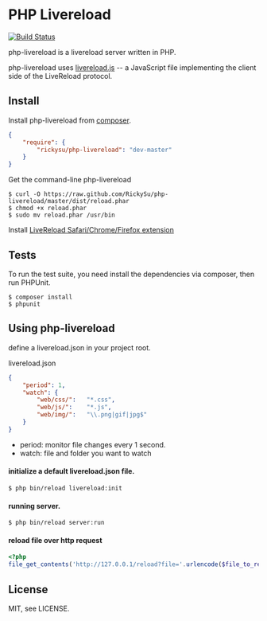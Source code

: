 # PHP Livereload

[![Build Status](https://travis-ci.org/RickySu/php-livereload.svg?branch=master)](https://travis-ci.org/RickySu/php-livereload)

php-livereload is a livereload server written in PHP.

php-livereload uses [livereload.js](https://github.com/livereload/livereload-js) -- a JavaScript file implementing the client side of the LiveReload protocol.

## Install

Install php-livereload from [composer](http://getcomposer.org).

```JSON
{
    "require": {
        "rickysu/php-livereload": "dev-master"
    }
}
```

Get the command-line php-livereload

    $ curl -O https://raw.github.com/RickySu/php-livereload/master/dist/reload.phar
    $ chmod +x reload.phar
    $ sudo mv reload.phar /usr/bin

Install [LiveReload Safari/Chrome/Firefox extension](http://feedback.livereload.com/knowledgebase/articles/86242-how-do-i-install-and-use-the-browser-extensions-)

## Tests

To run the test suite, you need install the dependencies via composer, then
run PHPUnit.

    $ composer install
    $ phpunit

## Using php-livereload
define a livereload.json in your project root.

livereload.json

```JSON
{
    "period": 1,
    "watch": {
        "web/css/":   "*.css",
        "web/js/":    "*.js",
        "web/img/":   "\\.png|gif|jpg$"
    }
}
```

* period:  monitor file changes every 1 second.
* watch: file and folder you want to watch

#### initialize a default livereload.json file.

```
$ php bin/reload livereload:init
```

#### running server.

```
$ php bin/reload server:run
```

#### reload file over http request

```php
<?php
file_get_contents('http://127.0.0.1/reload?file='.urlencode($file_to_reload));
```

## License

MIT, see LICENSE.
